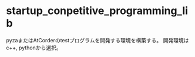 ﻿# startup_conpetitive_programming_lib
pyzaまたはAtCorderのtestプログラムを開発する環境を構築する。
開発環境はc++, pythonから選択。
